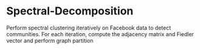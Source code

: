 # Spectral-Decomposition
Perform spectral clustering iteratively on Facebook data to detect communities.
For each iteration, compute the adjacency matrix and Fiedler vector and perform graph partition
